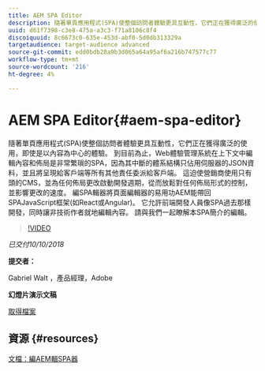 ```yaml
---
title: AEM SPA Editor
description: 隨著單頁應用程式(SPA)使整個訪問者體驗更具互動性，它們正在獲得廣泛的使用，即使是以內容為中心的體驗。 請加入我們，在本簡介中瞭解SPA有關編輯的更多資訊。
uuid: d61f7398-c3e8-475a-a3c3-f71a8106c8f4
discoiquuid: 8c6673c0-635e-453d-abf0-5d0db313329a
targetaudience: target-audience advanced
source-git-commit: edd0bdb28a9b3d065a64a95af6a216b747577c77
workflow-type: tm+mt
source-wordcount: '216'
ht-degree: 4%

---
```


# AEM SPA Editor{#aem-spa-editor}

隨著單頁應用程式(SPA)使整個訪問者體驗更具互動性，它們正在獲得廣泛的使用，即使是以內容為中心的體驗。 到目前為止，Web體驗管理系統在上下文中編輯內容和佈局是非常繁瑣的SPA，因為其中斷的體系結構只佔用伺服器的JSON資料，並且將呈現給客戶端等所有其他責任委派給客戶端。 這迫使營銷商使用只有頭的CMS，並為任何佈局更改啟動開發週期，從而放鬆對任何佈局形式的控制，並影響更改的速度。 編SPA輯器將頁面編輯器的易用功AEM能帶回SPAJavaScript框架(如React或Angular)。 它允許前端開發人員像SPA過去那樣開發，同時讓非技術作者就地編輯內容。 請與我們一起瞭解本SPA簡介的編輯。

>[!VIDEO](https://video.tv.adobe.com/v/24720/?quality=9)

*已交付10/10/2018*

**提交者：**

Gabriel Walt ，產品經理，Adobe

**幻燈片演示文稿**

[取得檔案](assets/aem-spa-editor.pdf)

## 資源 {#resources}

[文檔：編AEM輯SPA器](https://experienceleague.adobe.com/docs/experience-manager-64/developing/headless/spas/spa-overview.html)

<!--
[Get back to the Overview](https://helpx.adobe.com/experience-manager/kt/eseminars/gems/aem-index.html)
-->
